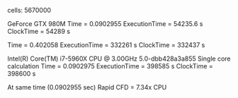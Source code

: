 cells:            5670000

GeForce GTX 980M
Time = 0.0902955
ExecutionTime = 54235.6 s  ClockTime = 54289 s

Time = 0.402058
ExecutionTime = 332261 s  ClockTime = 332437 s

Intel(R) Core(TM) i7-5960X CPU @ 3.00GHz
5.0-dbb428a3a855
Single core calculation
Time = 0.0902975
ExecutionTime = 398585 s  ClockTime = 398600 s


At same time (0.0902955 sec)
Rapid CFD = 7.34x CPU


